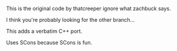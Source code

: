 This is the original code by thatcreeper ignore what zachbuck says.

I think you're probably looking for the other branch...

This adds a verbatim C++ port.


Uses SCons because SCons is fun.
